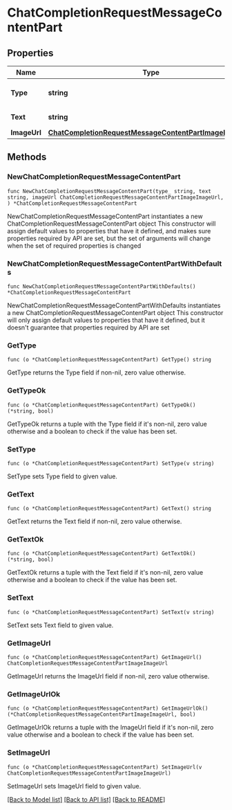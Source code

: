 # ChatCompletionRequestMessageContentPart

## Properties

Name | Type | Description | Notes
------------ | ------------- | ------------- | -------------
**Type** | **string** | The type of the content part. | 
**Text** | **string** | The text content. | 
**ImageUrl** | [**ChatCompletionRequestMessageContentPartImageImageUrl**](ChatCompletionRequestMessageContentPartImageImageUrl.md) |  | 

## Methods

### NewChatCompletionRequestMessageContentPart

`func NewChatCompletionRequestMessageContentPart(type_ string, text string, imageUrl ChatCompletionRequestMessageContentPartImageImageUrl, ) *ChatCompletionRequestMessageContentPart`

NewChatCompletionRequestMessageContentPart instantiates a new ChatCompletionRequestMessageContentPart object
This constructor will assign default values to properties that have it defined,
and makes sure properties required by API are set, but the set of arguments
will change when the set of required properties is changed

### NewChatCompletionRequestMessageContentPartWithDefaults

`func NewChatCompletionRequestMessageContentPartWithDefaults() *ChatCompletionRequestMessageContentPart`

NewChatCompletionRequestMessageContentPartWithDefaults instantiates a new ChatCompletionRequestMessageContentPart object
This constructor will only assign default values to properties that have it defined,
but it doesn't guarantee that properties required by API are set

### GetType

`func (o *ChatCompletionRequestMessageContentPart) GetType() string`

GetType returns the Type field if non-nil, zero value otherwise.

### GetTypeOk

`func (o *ChatCompletionRequestMessageContentPart) GetTypeOk() (*string, bool)`

GetTypeOk returns a tuple with the Type field if it's non-nil, zero value otherwise
and a boolean to check if the value has been set.

### SetType

`func (o *ChatCompletionRequestMessageContentPart) SetType(v string)`

SetType sets Type field to given value.


### GetText

`func (o *ChatCompletionRequestMessageContentPart) GetText() string`

GetText returns the Text field if non-nil, zero value otherwise.

### GetTextOk

`func (o *ChatCompletionRequestMessageContentPart) GetTextOk() (*string, bool)`

GetTextOk returns a tuple with the Text field if it's non-nil, zero value otherwise
and a boolean to check if the value has been set.

### SetText

`func (o *ChatCompletionRequestMessageContentPart) SetText(v string)`

SetText sets Text field to given value.


### GetImageUrl

`func (o *ChatCompletionRequestMessageContentPart) GetImageUrl() ChatCompletionRequestMessageContentPartImageImageUrl`

GetImageUrl returns the ImageUrl field if non-nil, zero value otherwise.

### GetImageUrlOk

`func (o *ChatCompletionRequestMessageContentPart) GetImageUrlOk() (*ChatCompletionRequestMessageContentPartImageImageUrl, bool)`

GetImageUrlOk returns a tuple with the ImageUrl field if it's non-nil, zero value otherwise
and a boolean to check if the value has been set.

### SetImageUrl

`func (o *ChatCompletionRequestMessageContentPart) SetImageUrl(v ChatCompletionRequestMessageContentPartImageImageUrl)`

SetImageUrl sets ImageUrl field to given value.



[[Back to Model list]](../README.md#documentation-for-models) [[Back to API list]](../README.md#documentation-for-api-endpoints) [[Back to README]](../README.md)


